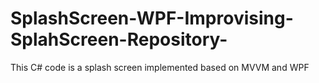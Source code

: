# SplashScreen-WPF-Improvising-SplahScreen-Repository-
This C# code is a splash screen implemented based on MVVM and WPF
